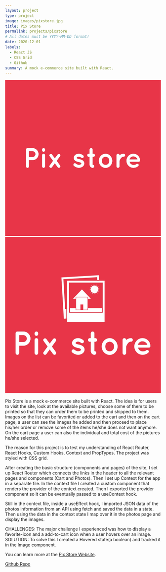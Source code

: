 ```yaml
---
layout: project
type: project
image: images/pixstore.jpg
title: Pix Store
permalink: projects/pixstore
# All dates must be YYYY-MM-DD format!
date: 2020-12-01
labels:
  - React JS
  - CSS Grid
  - Github
summary: A mock e-commerce site built with React.
---
```


<div class="ui small rounded images">
  <img class="ui image" src="../images/pixstore.jpg">
  <img class="ui image" src="../images/pixstore2.jpg">
</div>

Pix Store is a mock e-commerce site built with React. The idea is for users to visit the site, look at the available pictures, choose some of them to be printed so that they can order them to be printed and shipped to them. Images on the list can be favorited or added to the cart and then on the cart page, a user can see the images he added and then proceed to place his/her order or remove some of the items he/she does not want anymore. On the cart page a user can also the individual and total cost of the pictures he/she selected.

The reason for this project is to test my understanding of React Router, React Hooks, Custom Hooks, Context and PropTypes. The project was styled with CSS grid.

After creating the basic structure (components and pages) of the site, I set up React Router which connects the links in the header to all the relevant pages and components (Cart and Photos). Then I set up Context for the app in a separate file. In the context file I created a custom component that renders the provider of the context created. Then I exported the provider component so it can be eventually passed to a useContext hook.

Still in the context file, inside a useEffect hook, I imported JSON data of the photos information from an API using fetch and saved the data in a state. Then using the data in the context state I map over it in the photos page and display the images.

CHALLENGES: The major challenge I experienced was how to display a favorite-icon and a add-to-cart icon when a user hovers over an image. SOLUTION: To solve this I created a Hovered state(a boolean) and tracked it in the Image component.

You can learn more at the [Pix Store Website](https://pjmantoss.github.io/pix-store/#/).

<a href="https://github.com/PJMantoss/pix-store"><i class="large github icon"></i>Github Repo</a>
